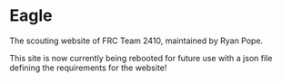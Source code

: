 # Eagle
The scouting website of FRC Team 2410, maintained by Ryan Pope.

This site is now currently being rebooted for future use with a json file defining the requirements for the website!